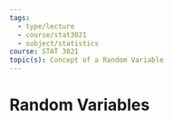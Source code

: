 ```yaml
---
tags:
  - type/lecture
  - course/stat3021
  - subject/statistics
course: STAT 3021
topic(s): Concept of a Random Variable
---
```

# Random Variables